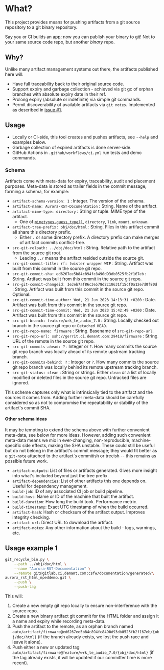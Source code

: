 # What?

This project provides means for pushing artifacts from a git source repository
to a git binary repository.

Say you or CI builds an app; now you can publish your binary to git! Not to your
same source code repo, but another *binary* repo.

## Why?

Unlike many artifact management systems out there, the artifacts published here
will:

- Have full traceability back to their original source code.
- Support expiry and garbage collection - achieved via git gc of orphan branches
  with absolute expiry date in their ref.
- Prolong expiry (absolute or indefinite) via simple git commands.
- Permit discoverability of available artifacts via `git notes`. Implemented as
  described in [issue #1](issues/0001-git-notes-integration.md).

## Usage

- Locally or CI-side, this tool creates and pushes artifacts, see `--help` and
  examples below.
- Garbage collection of expired artifacts is done server-side.
- GitHub Actions in `.github/workflows/ci.yml` run tests and demo commands.

### Schema

Artifacts come with meta-data for expiry, traceability, audit and placement
purposes. Meta-data is stored as trailer fields in the commit message, forming a
schema, for example:

- `artifact-schema-version: 1` : Integer. The version of the schema.
- `artifact-name: Aurora-RST-Documentation` : String. Name of the artifact.
- `artifact-mime-type: directory` : String or tuple. MIME type of the artifact.
  - One of
    [`mimetypes.guess_type()`](https://docs.python.org/3/library/mimetypes.html#mimetypes.guess_type),
    `directory`, `link`, `mount`, `unknown`.
- `artifact-tree-prefix: obj/doc/html` : String. Files in this artifact commit
  all share this directory prefix.
  - Either `.` or some directory prefix. A directory prefix can make merges of
    artifact commits conflict-free.
- `src-git-relpath: ../obj/doc/html` : String. Relative path to the artifact from
  the source git root.
  - Leading `../` means the artifact resided outside the source git.
- `src-git-commit-title: rf: twister wrapper WIP` : String. Artifact was built
  from this commit in the source git repo.
- `src-git-commit-sha: ed6267ee5b84c894fc8490d93db0525fb2f167eb` : String.
  Artifact was built from this commit in the source git repo.
- `src-git-commit-changeid: Ie3eb7af86c3e578d2c18631f15cf0a12e7d0f80d` : String.
  Artifact was built from this commit in the source git repo. Optional.
- `src-git-commit-time-author: Wed, 21 Jun 2023 14:13:31 +0200` : Date. Artifact
  was built from this commit in the source git repo.
- `src-git-commit-time-commit: Wed, 21 Jun 2023 15:42:49 +0200` : Date. Artifact
  was built from this commit in the source git repo.
- `src-git-branch: feature/wrk_le_audio_7.0` : String. Locally checked out branch
  in the source git repo or `Detached HEAD`.
- `src-git-repo-name: firmware` : String. Basename of `src-git-repo-url`.
- `src-git-repo-url: ssh://gerrit.ci.demant.com:29418/firmware` : String. URL of
  the remote in the source git repo.
- `src-git-commits-ahead: ?` : Integer or `?`. How many commits the source git
  repo branch was locally ahead of its remote upstream tracking branch.
- `src-git-commits-behind: ?` : Integer or `?`. How many commits the source git
  repo branch was locally behind its remote upstream tracking branch.
- `src-git-status: clean` : String or strings. Either `clean` or a list of
  locally modified or deleted files in the source git repo. Untracked files are
  ignored.

This scheme captures only what is intrinsically tied to the artifact and the
sources it comes from. Adding further meta-data should be carefully considered
so as not to compromise the repeatability or stability of the artifact's commit
SHA.

#### Other schema ideas

It may be tempting to extend the schema above with further convenient meta-data,
see below for more ideas. However, adding such convenient meta-data means we mix
in ever-changing, non-reproducible, machine-specific side effects, making the
SHA unstable. These could still be useful but do not belong in the artifact's
commit message; they would fit better as a `git-note` attached to the artifact's
commitish or treeish -- this remains as possible future work.

- `artifact-outputs`: List of files or artifacts generated. Gives more insight
  into what's included beyond just the tree prefix.
- `artifact-dependencies`: List of other artifacts this one depends on. Useful
  for dependency management.
- `build-job`: ID of any associated CI job or build pipeline.
- `build-host`: Name or ID of the machine that built the artifact.
- `build-duration`: How long the build took. Performance metric.
- `build-timestamp`: Exact UTC timestamp of when the build occurred.
- `artifact-hash`: Hash or checksum of the artifact output. Improves integrity
  checking.
- `artifact-url`: Direct URL to download the artifact.
- `artifact-notes`: Any other information about the build - logs, warnings, etc.

## Usage example 1

```bash
git_recycle_bin.py \
    --path ../obj/doc/html \
    --name "Aurora-RST-Documentation" \
    --remote git@gitlab.ci.demant.com:csfw/documentation/generated/\
aurora_rst_html_mpeddemo.git \
    --push \
    --push-tag
```

This will:

1. Create a new empty git repo locally to ensure non-interference with the
   source repo.
2. Create a new binary artifact git commit for the HTML folder and assign it a
   name and expiry while recording meta-data.
3. Push the artifact to the remote, as an orphan branch named
   `auto/artifact/firmware@ed6267ee5b84c894fc8490d93db0525fb2f167eb/{obj/doc/html}`
   (if the branch already exists, we lost the push race and leave it alone).
4. Push either a new or updated tag
   `auto/artifact/firmware@feature/wrk_le_audio_7.0/{obj/doc/html}`
   (if the tag already exists, it will be updated if our committer time is more
   recent).
